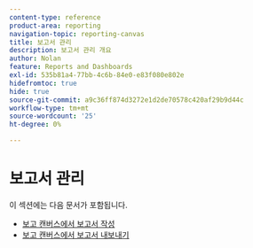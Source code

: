 ```yaml
---
content-type: reference
product-area: reporting
navigation-topic: reporting-canvas
title: 보고서 관리
description: 보고서 관리 개요
author: Nolan
feature: Reports and Dashboards
exl-id: 535b81a4-77bb-4c6b-84e0-e83f080e802e
hidefromtoc: true
hide: true
source-git-commit: a9c36ff874d3272e1d2de70578c420af29b9d44c
workflow-type: tm+mt
source-wordcount: '25'
ht-degree: 0%

---
```



# 보고서 관리

이 섹션에는 다음 문서가 포함됩니다.

* [보고 캔버스에서 보고서 작성](../../../reports-and-dashboards/reporting-canvas/manage-reports/build-report.md)
* [보고 캔버스에서 보고서 내보내기](../../../reports-and-dashboards/reporting-canvas/manage-reports/export-report.md)
